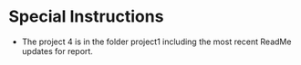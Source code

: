 # Special Instructions
- The project 4 is in the folder project1 including the most recent ReadMe updates for report. 
